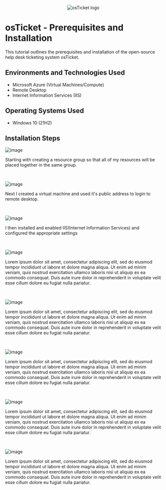 <p align="center">
<img src="https://i.imgur.com/Clzj7Xs.png" alt="osTicket logo"/>
</p>

<h1>osTicket - Prerequisites and Installation</h1>
This tutorial outlines the prerequisites and installation of the open-source help desk ticketing system osTicket.<br />



<h2>Environments and Technologies Used</h2>

- Microsoft Azure (Virtual Machines/Compute)
- Remote Desktop
- Internet Information Services (IIS)

<h2>Operating Systems Used </h2>

- Windows 10</b> (21H2)



<h2>Installation Steps</h2>

![image](https://github.com/AdamDCollins7/osticket-prereqs/assets/99514625/45445101-e875-4789-89fe-98f58614db9b)




<p>
Starting with creating a resource group so that all of my resources will be placed together in the same group.
</p>
<br />

![image](https://github.com/AdamDCollins7/osticket-prereqs/assets/99514625/cefbe533-146e-4368-a08c-b0106f7e0a76)



<p>
Next I created a virtual machine and used it's public address to login to remote desktop.
</p>
<br />


![image](https://github.com/AdamDCollins7/osticket-prereqs/assets/99514625/07a72ed8-757b-47a9-b1e7-823e020add9a)


<p>
I then installed and enabled IIS(Internet Information Services) and configured the appropriate settings
</p>
<br />

![image](https://github.com/AdamDCollins7/osticket-prereqs/assets/99514625/7062cda3-afd9-44a1-87ee-ac989d8f7968)


<p>
Lorem ipsum dolor sit amet, consectetur adipiscing elit, sed do eiusmod tempor incididunt ut labore et dolore magna aliqua. Ut enim ad minim veniam, quis nostrud exercitation ullamco laboris nisi ut aliquip ex ea commodo consequat. Duis aute irure dolor in reprehenderit in voluptate velit esse cillum dolore eu fugiat nulla pariatur.
</p>
<br />


![image](https://github.com/AdamDCollins7/osticket-prereqs/assets/99514625/ddbebb31-9d7b-4237-946b-db73a10e5f8f)


<p>
Lorem ipsum dolor sit amet, consectetur adipiscing elit, sed do eiusmod tempor incididunt ut labore et dolore magna aliqua. Ut enim ad minim veniam, quis nostrud exercitation ullamco laboris nisi ut aliquip ex ea commodo consequat. Duis aute irure dolor in reprehenderit in voluptate velit esse cillum dolore eu fugiat nulla pariatur.
</p>
<br />

![image](https://github.com/AdamDCollins7/osticket-prereqs/assets/99514625/c6fd2822-5b02-4c6f-9fb5-618f6d8a157b)



<p>
Lorem ipsum dolor sit amet, consectetur adipiscing elit, sed do eiusmod tempor incididunt ut labore et dolore magna aliqua. Ut enim ad minim veniam, quis nostrud exercitation ullamco laboris nisi ut aliquip ex ea commodo consequat. Duis aute irure dolor in reprehenderit in voluptate velit esse cillum dolore eu fugiat nulla pariatur.
</p>
<br />

![image](https://github.com/AdamDCollins7/osticket-prereqs/assets/99514625/51461e21-846d-44ee-98a9-ad8922221c21)


<p>
Lorem ipsum dolor sit amet, consectetur adipiscing elit, sed do eiusmod tempor incididunt ut labore et dolore magna aliqua. Ut enim ad minim veniam, quis nostrud exercitation ullamco laboris nisi ut aliquip ex ea commodo consequat. Duis aute irure dolor in reprehenderit in voluptate velit esse cillum dolore eu fugiat nulla pariatur.
</p>
<br />


![image](https://github.com/AdamDCollins7/osticket-prereqs/assets/99514625/8e7729b6-da06-4cdc-96ae-0ee1b1113ba4)


<p>
Lorem ipsum dolor sit amet, consectetur adipiscing elit, sed do eiusmod tempor incididunt ut labore et dolore magna aliqua. Ut enim ad minim veniam, quis nostrud exercitation ullamco laboris nisi ut aliquip ex ea commodo consequat. Duis aute irure dolor in reprehenderit in voluptate velit esse cillum dolore eu fugiat nulla pariatur.
</p>
<br />








